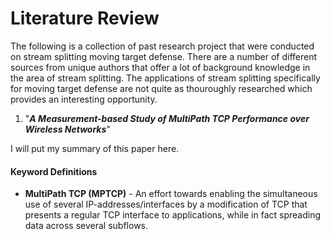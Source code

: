 # Literature Review

The following is a collection of past research project that were conducted on stream splitting moving target defense. There are a number of different
sources from unique authors that offer a lot of background knowledge in the area of stream splitting. The applications of stream splitting
specifically for moving target defense are not quite as thouroughly researched which provides an interesting opportunity.

1. "***A Measurement-based Study of MultiPath TCP
Performance over Wireless Networks***"

I will put my summary of this paper here.


#### Keyword Definitions

* **MultiPath TCP (MPTCP)** -  An effort towards enabling the simultaneous use of several IP-addresses/interfaces by a modification of 
TCP that presents a regular TCP interface to applications, while in fact spreading data across several subflows.